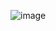 ![image](https://github.com/AsteriskCodes/Nincompoopery/assets/127458523/9fb05b35-5f3a-4430-b008-f69573e7f417)
